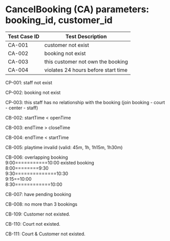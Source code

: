 # CancelBooking (CA) parameters: booking_id, customer_id
Test Case ID | Test Description |
------------ | ---------------- | 
CA-001 | customer not exist |
CA-002 | booking not exist |
CA-003 | this customer not own the booking | 
CA-004 | violates 24 hours before start time |

CP-001: staff not exist  

CP-002: booking not exist  

CP-003: this staff has no relationship with the booking (join booking - court - center - staff)  

CB-002: startTime < openTime 
	
CB-003: endTime > closeTime 
	
CB-004: endTime < startTime  
	
CB-005: playtime invalid (valid: 45m, 1h, 1h15m, 1h30m)  
	
CB-006: overlapping booking  
      9:00===========10:00  existed booking  
   8:00========9:30  
          9:30==============10:30  
          9:15==10:00  
   8:30============10:00  

	

CB-007: have pending booking
	
CB-008: no more than 3 bookings
	
CB-109: Customer not existed.
	
CB-110: Court not existed.
	
CB-111: Court & Customer not existed.
	
